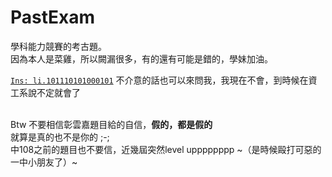 # PastExam
學科能力競賽的考古題。  
因為本人是菜雞，所以闕漏很多，有的還有可能是錯的，學妹加油。  

[`Ins: li.101110101000101`](https://www.instagram.com/li.101110101000101/)
不介意的話也可以來問我，我現在不會，到時候在資工系說不定就會了  
<br> 

Btw 不要相信彰雲嘉題目給的自信，**假的，都是假的**  
就算是真的也不是你的 ;-;  
中108之前的題目也不要信，近幾屆突然level upppppppp ~（是時候毆打可惡的一中小朋友了）~
